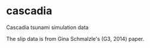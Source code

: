 # cascadia
Cascadia tsunami simulation data

The slip data is from Gina Schmalzle's (G3, 2014) paper.
